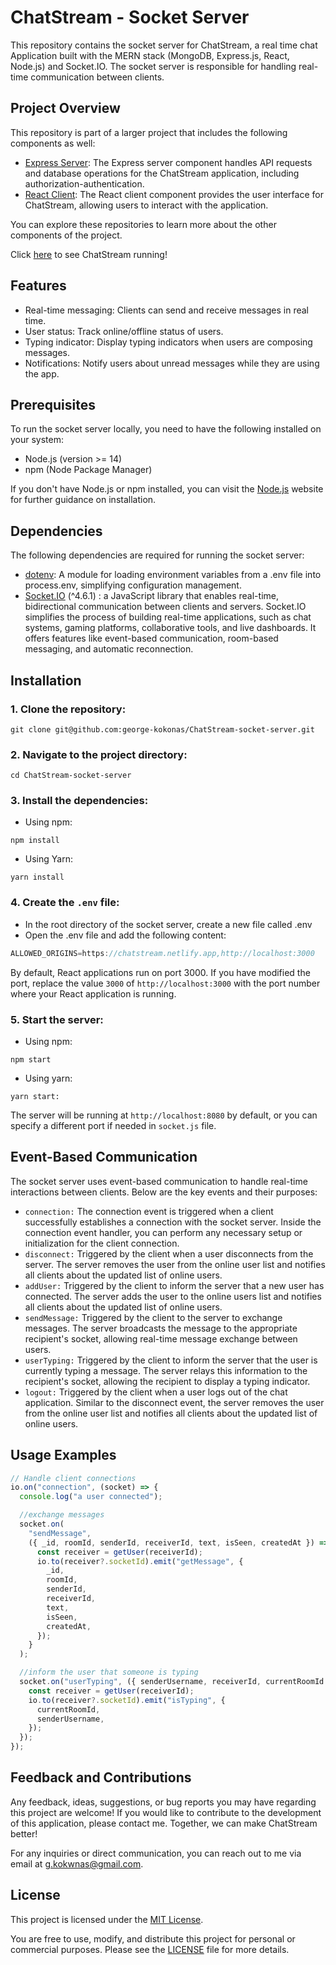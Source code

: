 # ChatStream - Socket Server

This repository contains the socket server for ChatStream, a real time chat Application built with the MERN stack (MongoDB, Express.js, React, Node.js) and Socket.IO. The socket server is responsible for handling real-time communication between clients.

## Project Overview
This repository is part of a larger project that includes the following components as well:
- [Express Server](git@github.com:george-kokonas/ChatStream-express-server.git): The Express server component handles API requests and database operations for the ChatStream application, including authorization-authentication.
- [React Client](git@github.com:george-kokonas/ChatStream-react-client.git): The React client component provides the user interface for ChatStream, allowing users to interact with the application.

You can explore these repositories to learn more about the other components of the project.

Click [here](https://chatstream.netlify.app) to see ChatStream running!

## Features
- Real-time messaging: Clients can send and receive messages in real time.
- User status: Track online/offline status of users.
- Typing indicator: Display typing indicators when users are composing messages.
- Notifications: Notify users about unread messages while they are using the app.

## Prerequisites
To run the socket server locally, you need to have the following installed on your system:
- Node.js (version >= 14)
- npm (Node Package Manager)

If you don't have Node.js or npm installed, you can visit the [Node.js](https://nodejs.org/) website for further guidance on installation.

## Dependencies
The following dependencies are required for running the socket server:
- [dotenv](https://www.npmjs.com/package/dotenv): A module for loading environment variables from a .env file into process.env, simplifying configuration management. 
- [Socket.IO](https://socket.io/) (^4.6.1) : a JavaScript library that enables real-time, bidirectional communication between clients and servers. Socket.IO simplifies the process of building real-time applications, such as chat systems, gaming platforms, collaborative tools, and live dashboards. It offers features like event-based communication, room-based messaging, and automatic reconnection.

## Installation
### 1. Clone the repository:
```
git clone git@github.com:george-kokonas/ChatStream-socket-server.git

```

### 2. Navigate to the project directory:
```
cd ChatStream-socket-server
```

### 3. Install the dependencies:
- Using npm:
```
npm install
```
- Using Yarn:
```
yarn install
```

### 4. Create the `.env` file:
- In the root directory of the socket server, create a new file called .env 
- Open the .env file and add the following content:
```js
ALLOWED_ORIGINS=https://chatstream.netlify.app,http://localhost:3000
```
By default, React applications run on port 3000. If you have modified the port, replace the value `3000` of `http://localhost:3000` with the port number where your React application is running.   


### 5. Start the server:
- Using npm:
```
npm start
```
- Using yarn:
```
yarn start:
```
The server will be running at `http://localhost:8080` by default, or you can specify a different port if needed
in `socket.js` file.

## Event-Based Communication
The socket server uses event-based communication to handle real-time interactions between clients. Below are the key events and their purposes:

- `connection:` The connection event is triggered when a client successfully establishes a connection with the socket server. Inside the connection event handler, you can perform any necessary setup or initialization for the client connection.
- `disconnect:` Triggered by the client when a user disconnects from the server. The server removes the user from the online user list and notifies all clients about the updated list of online users.
- `addUser:` Triggered by the client to inform the server that a new user has connected. The server adds the user to the online users list and notifies all clients about the updated list of online users.
- `sendMessage:` Triggered by the client to the server to exchange messages. The server broadcasts the message to the appropriate recipient's socket, allowing real-time message exchange between users.
- `userTyping:` Triggered by the client to inform the server that the user is currently typing a message. The server relays this information to the recipient's socket, allowing the recipient to display a typing indicator.
- `logout:` Triggered by the client when a user logs out of the chat application. Similar to the disconnect event, the server removes the user from the online user list and notifies all clients about the updated list of online users.


## Usage Examples

```js
// Handle client connections
io.on("connection", (socket) => {
  console.log("a user connected");

  //exchange messages
  socket.on(
    "sendMessage",
    ({ _id, roomId, senderId, receiverId, text, isSeen, createdAt }) => {
      const receiver = getUser(receiverId);
      io.to(receiver?.socketId).emit("getMessage", {
        _id,
        roomId,
        senderId,
        receiverId,
        text,
        isSeen,
        createdAt,
      });
    }
  );

  //inform the user that someone is typing
  socket.on("userTyping", ({ senderUsername, receiverId, currentRoomId }) => {
    const receiver = getUser(receiverId);
    io.to(receiver?.socketId).emit("isTyping", {
      currentRoomId,
      senderUsername,
    });
  });
});

```

## Feedback and Contributions

Any feedback, ideas, suggestions, or bug reports you may have regarding this project are welcome! If you would like to contribute to the development of this application, please contact me. Together, we can make ChatStream better!

For any inquiries or direct communication, you can reach out to me via email at [g.kokwnas@gmail.com](mailto:g.kokwnas@gmail.com).

## License

This project is licensed under the [MIT License](https://opensource.org/license/mit/).

You are free to use, modify, and distribute this project for personal or commercial purposes. Please see the [LICENSE](LICENSE) file for more details.

